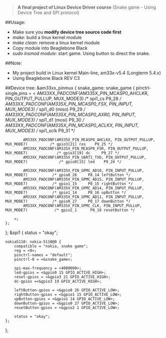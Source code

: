 >**A final project of Linux Device Driver course**
(Snake game - Using Device Tree and SPI protocol)

##Usage:
- Make sure you **modify device tree source code first**
- _make_: build a linux kernel module
- _make clean_: remove a linux kernel module
- Copy module into Beaglebone Black
- _sudo insmod module_: start game. Using button to direct the snake.

##Note:
- My project build in Linux kernel Main-line, am33x-v5.4 (Longterm 5.4.x) 
- Using Beaglebone Black REV C3

##Device tree: 
&am33xx_pinmux {
	snake_game: snake_game {
		pinctrl-single,pins = <
			AM33XX_PADCONF(AM335X_PIN_MCASP0_AHCLKR, PIN_OUTPUT_PULLUP, MUX_MODE3)			/* spi1_cs			P9_28 */
			AM33XX_PADCONF(AM335X_PIN_MCASP0_FSX, PIN_INPUT, MUX_MODE3)						/* spi1_d0 (miso) 	P9_29 */
			AM33XX_PADCONF(AM335X_PIN_MCASP0_AXR0, PIN_INPUT, MUX_MODE3)					/* spi1_d1 (mosi) 	P9_30 */
			AM33XX_PADCONF(AM335X_PIN_MCASP0_ACLKX, PIN_INPUT, MUX_MODE3)					/* spi1_sclk 		P9_31 */

			AM33XX_PADCONF(AM335X_PIN_MCASP0_AHCLKX, PIN_OUTPUT_PULLUP, MUX_MODE7)			/* gpio3[21] res 	P9_25 */
			AM33XX_PADCONF(AM335X_PIN_MCASP0_FSR, PIN_OUTPUT_PULLUP, MUX_MODE7)				/* gpio3[19] dc 	P9_27 */
			AM33XX_PADCONF(AM335X_PIN_UART1_TXD, PIN_OUTPUT_PULLUP, MUX_MODE7)				/* gpio0[15] led 	P9_24 */

			AM33XX_PADCONF(AM335X_PIN_GPMC_AD10, PIN_INPUT_PULLUP, MUX_MODE7)			/* gpio0_26		P8_14 leftButton */
			AM33XX_PADCONF(AM335X_PIN_GPMC_AD15, PIN_INPUT_PULLUP, MUX_MODE7)			/* gpio1_15		P8_15 rightButton */
			AM33XX_PADCONF(AM335X_PIN_GPMC_AD14, PIN_INPUT_PULLUP, MUX_MODE7)			/* gpio1_14		P8_16 upButton */
			AM33XX_PADCONF(AM335X_PIN_GPMC_AD11, PIN_INPUT_PULLUP, MUX_MODE7)			/* gpio0_27		P8_17 downButton */
			AM33XX_PADCONF(AM335X_PIN_GPMC_CLK, PIN_INPUT_PULLUP, MUX_MODE7)			/* gpio2_1		P8_18 resetButton */

		>;
	};
};
&spi1 {
	status = "okay";

	nokia5110: nokia-5110@0 {
		compatible = "nokia, snake game";
		reg = <0>;
		pinctrl-names = "default";
		pinctrl-0 = <&snake_game>;

		spi-max-frequency = <4000000>;
		led-gpios = <&gpio0 15 GPIO_ACTIVE_HIGH>;
		reset-gpios = <&gpio3 21 GPIO_ACTIVE_HIGH>;
		dc-gpios =<&gpio3 19 GPIO_ACTIVE_HIGH>;

		leftButton-gpios = <&gpio0 26 GPIO_ACTIVE_LOW>;
		rightButton-gpios = <&gpio1 15 GPIO_ACTIVE_LOW>;
		upButton-gpios = <&gpio1 14 GPIO_ACTIVE_LOW>;
		downButton-gpios = <&gpio0 27 GPIO_ACTIVE_LOW>;
		resetButton-gpios = <&gpio2 1 GPIO_ACTIVE_LOW>;

		status = "okay";
	};
};